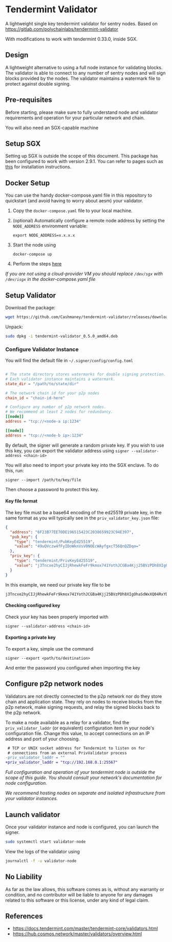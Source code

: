 # Tendermint Validator

A lightweight single key tendermint validator for sentry nodes. Based on https://gitlab.com/polychainlabs/tendermint-validator

With modifications to work with tendermint 0.33.0, inside SGX. 

## Design

A lightweight alternative to using a full node instance for validating blocks. The validator is able to connect to any number of sentry nodes and will sign blocks provided by the nodes. The validator maintains a watermark file to protect against double signing.

## Pre-requisites

Before starting, please make sure to fully understand node and validator requirements and operation for your particular network and chain.

You will also need an SGX-capable machine

## Setup SGX

Setting up SGX is outside the scope of this document. This package has been configured to work with version 2.9.1. You can
refer to pages such as [this](https://github.com/enigmampc/EnigmaBlockchain/blob/master/docs/dev/setup-sgx.md) for installation 
instructions.

## Docker Setup

You can use the handy docker-compose.yaml file in this repository to quickstart (and avoid having to worry about aesm) your validator.

1. Copy the `docker-compose.yaml` file to your local machine.

2. (optional) Automatically configure a remote node address by setting the `NODE_ADDRESS` environment variable:

    ```export NODE_ADDRESS=x.x.x.x```

3. Start the node using

    `docker-compose up`

4. Perform the steps [here](#configure-validator-instance)

_If you are not using a cloud-provider VM you should replace `/dev/sgx` with `/dev/isgx` in the docker-compose.yaml file_

## Setup Validator

Download the package: 

```bash
wget https://github.com/Cashmaney/tendermint-validator/releases/download/0.5.0/sgx-validator_0.5.0_amd64.deb
```

Unpack:

```bash
sudo dpkg -i tendermint-validator_0.5.0_amd64.deb
```

### Configure Validator Instance

You will find the default file in ``~/.signer/config/config.toml``
```toml

# The state directory stores watermarks for double signing protection.
# Each validator instance maintains a watermark.
state_dir = "/path/to/state/dir"

# The network chain id for your p2p nodes
chain_id = "chain-id-here"

# Configure any number of p2p network nodes.
# We recommend at least 2 nodes for redundancy.
[[node]]
address = "tcp://<node-a ip:1234"

[[node]]
address = "tcp://<node-b ip>:1234"
```

By default, the signer will generate a random private key. If you wish to use this key, you can export the validator address using
`signer --validator-address <chain-id>`

You will also need to import your private key into the SGX enclave. To do this, run:

`signer --import /path/to/key/file`

Then choose a password to protect this key.

#### Key file format
The key file must be a base64 encoding of the ed25519 private key, in the same format as you will typically see in the `priv_validator_key.json` file:

```json
{
  "address": "6F23B77EE70DE196515423C2038659923C94E397",
  "pub_key": {
    "type": "tendermint/PubKeyEd25519",
    "value": "49uQVczw4fFyIDoWknVsV0NOEcWAyfgxcT56QnQZDqo="
  },
  "priv_key": {
    "type": "tendermint/PrivKeyEd25519",
    "value": "j3Tncxe2hyCIJjRhewkFeFr9kmox741YothJCGBa4Kjj25BVzPDh8XIgOhaSdWxXQ04RxYDJ+DFxPnpCdBkOqg=="
  }
}
``` 

In this example, we need our private key file to be
```text
j3Tncxe2hyCIJjRhewkFeFr9kmox741YothJCGBa4Kjj25BVzPDh8XIgOhaSdWxXQ04RxYDJ+DFxPnpCdBkOqg==
```

#### Checking configured key

Check your key has been properly imported with 

`signer --validator-address <chain-id>` 

#### Exporting a private key

To export a key, simple use the command

`signer --export <path/to/destination>`

And enter the password you configured when importing the key

## Configure p2p network nodes

Validators are not directly connected to the p2p network nor do they store chain and application state. They rely on nodes to receive blocks from the p2p network, make signing requests, and relay the signed blocks back to the p2p network.

To make a node available as a relay for a validator, find the `priv_validator_laddr` (or equivalent) configuration item in your node's configuration file. Change this value, to accept connections on an IP address and port of your choosing.

```diff
 # TCP or UNIX socket address for Tendermint to listen on for
 # connections from an external PrivValidator process
-priv_validator_laddr = ""
+priv_validator_laddr = "tcp://192.168.0.1:25567"
```

_Full configuration and operation of your tendermint node is outside the scope of this guide. You should consult your network's documentation for node configuration._

_We recommend hosting nodes on separate and isolated infrastructure from your validator instances._

## Launch validator

Once your validator instance and node is configured, you can launch the signer.

```bash
sudo systemctl start validator-node
```

View the logs of the validator using

```bash
journalctl -f -u validator-node
```

## No Liability

As far as the law allows, this software comes as is,
without any warranty or condition, and no contributor
will be liable to anyone for any damages related to this
software or this license, under any kind of legal claim.

## References

- https://docs.tendermint.com/master/tendermint-core/validators.html
- https://hub.cosmos.network/master/validators/overview.html
